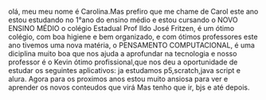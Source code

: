 olá, meu meu nome é Carolina.Mas prefiro  que me chame de Carol
este ano estou estudando no 1°ano do ensino médio e estou cursando o  NOVO ENSINO MÉDIO 
o colégio Estadual Prof Ildo José Fritzen, é um ótimo colégio, com boa  higiene e bem organizado, e com ótimos professores 
este ano tivemos uma nova matéria, o PENSAMENTO COMPUTACIONAL, é uma diciplina muito boa que nos ajuda a  aprofundar na tecnologia e nosso professor é o Kevin ótimo profissional,que nos deu a oportunidade de estudar os seguintes aplicativos:
ja estudamos p5,scratch,java script e alura.
Agora para os proximos anos estou muito ansiosa para ver e aprender os novos conteudos que virá 
Mas tenho que ir, bjs e até depois.
